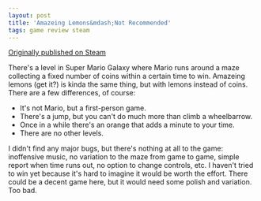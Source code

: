 ```yaml
---
layout: post
title: 'Amazeing Lemons&mdash;Not Recommended'
tags: game review steam
---
```


[Originally published on Steam](https://steamcommunity.com/id/jlericson/recommended/754400/)


 There's a level in Super Mario Galaxy where Mario runs around a maze collecting a fixed number of coins within a certain time to win. Amazeing lemons (get it?) is kinda the same thing, but with lemons instead of coins. There are a few differences, of course:
 

 <ul class="bb_ul">
  <li>
   It's not Mario, but a first-person game.
   

  </li>
  <li>
   There's a jump, but you can't do much more than climb a wheelbarrow.
   

  </li>
  <li>
   Once in a while there's an orange that adds a minute to your time.
   

  </li>
  <li>
   There are no other levels.
  </li>
 </ul>
 

 I didn't find any major bugs, but there's nothing at all to the game: inoffensive music, no variation to the maze from game to game, simple report when time runs out, no option to change controls, etc. I haven't tried to win yet because it's hard to imagine it would be worth the effort. There could be a decent game here, but it would need some polish and variation. Too bad.
